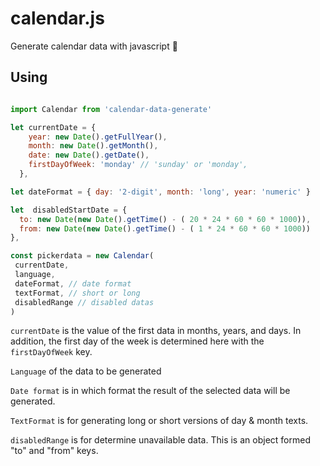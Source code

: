 # calendar.js
Generate calendar data with javascript 📅

## Using
```javascript

import Calendar from 'calendar-data-generate'

let currentDate = {
    year: new Date().getFullYear(),
    month: new Date().getMonth(),
    date: new Date().getDate(),
    firstDayOfWeek: 'monday' // 'sunday' or 'monday',
  },

let dateFormat = { day: '2-digit', month: 'long', year: 'numeric' }

let  disabledStartDate = {
  to: new Date(new Date().getTime() - ( 20 * 24 * 60 * 60 * 1000)),
  from: new Date(new Date().getTime() - ( 1 * 24 * 60 * 60 * 1000))
},

const pickerdata = new Calendar(
 currentDate,
 language,
 dateFormat, // date format
 textFormat, // short or long
 disabledRange // disabled datas
)
```

`currentDate` is the value of the first data in months, years, and days. 
  In addition, the first day of the week is determined here with the `firstDayOfWeek` key.

`Language` of the data to be generated

`Date format` is in which format the result of the selected data will be generated.

`TextFormat` is for generating long or short versions of day & month texts.

`disabledRange` is for determine unavailable data. This is an object formed "to" and "from" keys.
